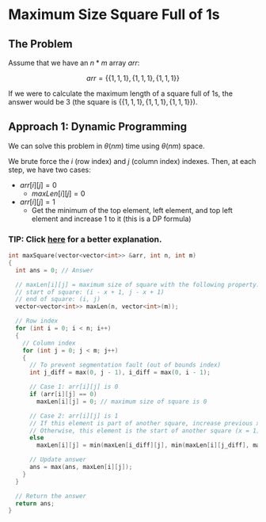 # Maximum Size Square Full of $1$s

## The Problem

Assume that we have an $n * m$ array $arr$:

$$arr = \{ \{ 1, 1, 1 \}, \{ 1, 1, 1 \}, \{ 1,1,1 \} \}$$

If we were to calculate the maximum length of a square full of $1$s, the answer would be $3$ (the square is $\{ \{ 1, 1, 1 \}, \{ 1, 1, 1 \}, \{ 1,1,1 \} \}$).

## Approach 1: Dynamic Programming

We can solve this problem in $\theta(nm)$ time using $\theta(nm)$ space.

We brute force the $i$ (row index) and $j$ (column index) indexes. Then, at each step, we have two cases:

- $arr[i][j] = 0$
  - $maxLen[i][j] = 0$
- $arr[i][j] = 1$
  - Get the minimum of the top element, left element, and top left element and increase $1$ to it (this is a DP formula)

### **TIP: Click [here](https://leetcode.com/problems/maximal-square/solution/) for a better explanation.**

```cpp
int maxSquare(vector<vector<int>> &arr, int n, int m)
{
  int ans = 0; // Answer

  // maxLen[i][j] = maximum size of square with the following property:
  // start of square: (i - x + 1, j - x + 1)
  // end of square: (i, j)
  vector<vector<int>> maxLen(n, vector<int>(m));

  // Row index
  for (int i = 0; i < n; i++)
  {
    // Column index
    for (int j = 0; j < m; j++)
    {
      // To prevent segmentation fault (out of bounds index)
      int j_diff = max(0, j - 1), i_diff = max(0, i - 1);

      // Case 1: arr[i][j] is 0
      if (arr[i][j] == 0)
        maxLen[i][j] = 0; // maximum size of square is 0

      // Case 2: arr[i][j] is 1
      // If this element is part of another square, increase previous x (x + 1)
      // Otherwise, this element is the start of another square (x = 1)
      else
        maxLen[i][j] = min(maxLen[i_diff][j], min(maxLen[i][j_diff], maxLen[i_diff][j_diff])) + 1;

      // Update answer
      ans = max(ans, maxLen[i][j]);
    }
  }

  // Return the answer
  return ans;
}
```
